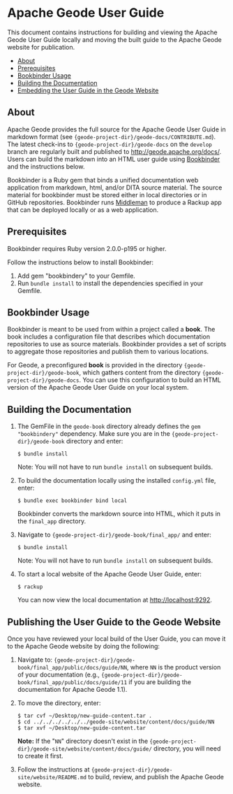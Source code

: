 # Apache Geode User Guide

This document contains instructions for building and viewing the Apache Geode User Guide locally and moving the built guide to the Apache Geode website for publication.

- [About](#about)
- [Prerequisites](#prerequisites)
- [Bookbinder Usage](#bookbinder-usage)
- [Building the Documentation](#building-the-documentation)
- [Embedding the User Guide in the Geode Website](#embedding-the-user-guide-in-the-geode-website)

## About

Apache Geode provides the full source for the Apache Geode User Guide in markdown format (see `{geode-project-dir}/geode-docs/CONTRIBUTE.md`). The latest check-ins to `{geode-project-dir}/geode-docs` on the `develop` branch are regularly built and published to http://geode.apache.org/docs/. Users can build the markdown into an HTML user guide using [Bookbinder](https://github.com/pivotal-cf/bookbinder) and the instructions below.

Bookbinder is a Ruby gem that binds  a unified documentation web application from markdown, html, and/or DITA source material. The source material for bookbinder must be stored either in local directories or in GitHub repositories. Bookbinder runs [Middleman](http://middlemanapp.com/) to produce a Rackup app that can be deployed locally or as a web application.

## Prerequisites

Bookbinder requires Ruby version 2.0.0-p195 or higher.

Follow the instructions below to install Bookbinder:

1. Add gem "bookbindery" to your Gemfile.
2. Run `bundle install` to install the dependencies specified in your Gemfile.

## Bookbinder Usage

Bookbinder is meant to be used from within a project called a **book**. The book includes a configuration file that describes which documentation repositories to use as source materials. Bookbinder provides a set of scripts to aggregate those repositories and publish them to various locations.

For Geode, a preconfigured **book** is provided in the directory `{geode-project-dir}/geode-book`, which gathers content from the directory `{geode-project-dir}/geode-docs`. You can use this configuration to build an HTML version of the Apache Geode User Guide on your local system.

## Building the Documentation

1. The GemFile in the `geode-book` directory already defines the `gem "bookbindery"` dependency. Make sure you are in the `{geode-project-dir}/geode-book` directory and enter:

    ```
    $ bundle install
    ```

   Note: You will not have to run `bundle install` on subsequent builds.

2. To build the documentation locally using the installed `config.yml` file, enter:

    ```
    $ bundle exec bookbinder bind local
    ```

   Bookbinder converts the markdown source into HTML, which it puts in the `final_app` directory.

3. Navigate to `{geode-project-dir}/geode-book/final_app/` and enter:

    ```
    $ bundle install
    ```

   Note: You will not have to run `bundle install` on subsequent builds.

4. To start a local website of the Apache Geode User Guide, enter:

    ```
    $ rackup
    ```

   You can now view the local documentation at <http://localhost:9292>. 

## Publishing the User Guide to the Geode Website

Once you have reviewed your local build of the User Guide, you can move it to the Apache Geode website by doing the following:

1. Navigate to: `{geode-project-dir}/geode-book/final_app/public/docs/guide/NN`, where `NN` is the product version of your documentation (e.g., `{geode-project-dir}/geode-book/final_app/public/docs/guide/11` if you are building the documentation for Apache Geode 1.1).

2. To move the directory, enter:

    ```
    $ tar cvf ~/Desktop/new-guide-content.tar .
    $ cd ../../../../../../geode-site/website/content/docs/guide/NN
    $ tar xvf ~/Desktop/new-guide-content.tar
    ```
   **Note:** If the "`NN`" directory doesn't exist in the `{geode-project-dir}/geode-site/website/content/docs/guide/` directory, you will need to create it first.

3. Follow the instructions at `{geode-project-dir}/geode-site/website/README.md` to build, review, and publish the Apache Geode website.
